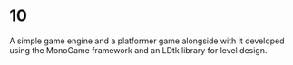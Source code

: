 # 10
A simple game engine and a platformer game alongside with it developed using the MonoGame framework and an LDtk library for level design.
